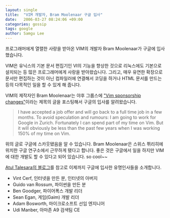 ```yaml
---
layout: single
title:  "VIM 개발자, Bram Moolenaar 구글 입사"
date:   2006-03-27 08:24:06 +09:00
categories: gossip
tags: google
author: Samgu Lee
---
```

프로그래머에게 열렬한 사랑을 받아온 VIM의 개발자 Bram Moolenaar가 구글에 입사했습니다.

VIM은 유닉스의 기본 문서 편집기인 VI의 기능을 향상한 것으로 리눅스에도 기본으로 설치되는 등 많은 프로그래머에게 사랑을 받아왔습니다. 그리고, 매우 유연한 확장으로 문서만 편집하는 것이 아닌 컴파일러에 연결해서 코딩을 하거나 HTML 문서를 만드는 등의 다목적인 일을 할 수 있게 해 줍니다.

VIM의 제작자인 Bram Moolenaar는 야후 그룹스에 ["Vim sponsorship changes"](http://groups.yahoo.com/group/vimannounce/message/152)이라는 제목의 글을 포스팅해서 구글의 입사를 알려왔습니다.

> I have accepted a job offer and will go back to a full time job in a few months.  To avoid speculation and rumours: I am going to work for Google in Zurich.  Fortunately I can spend part of my time on Vim.  But it will obviously be less than the past few years when I was working 150% of my time on Vim.

위의 글로 구글에 스카웃됐음을 알 수 있습니다. Bram Moolenaar은 스위스 쮜리히에 위치한 구글 연구소에서 근무하게 됐다고 합니다. 좋은 것은 구글에서 일을 하지만 VIM에 대한 개발도 할 수 있다고 되어 있습니다. so cool~~

[Atul Talesara의 블로그](http://googlesystem.blogspot.com/2006/03/google-hires-bram-moolenaar-author-of.html)를 참고로 이제까지 구글에 입사한 유명인사들을 소개합니다.

* Vint Cerf, 인터넷을 만든 분, 인터넷의 아버지
* Guido van Rossum, 파이썬을 만든 분
* Ben Goodger, 파이어폭스 개발 리더
* Sean Egan, 게임(Gaim) 개발 리더
* Adam Bosworth, 마이크로소프트 선임 엔지니어
* Udi Manber, 아마존 A9 검색팀 CE
